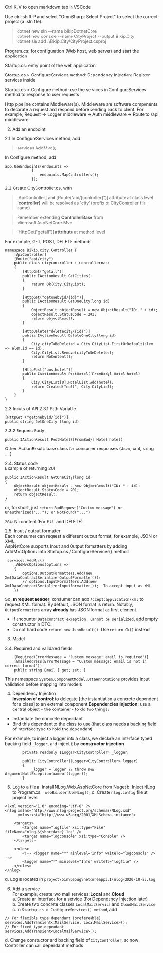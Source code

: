 Ctrl K, V to open markdown tab in VSCode

Use ctrl-shift-P and select "OmniSharp: Select Project" to select the correct project (a .sln file).


>dotnet new sln --name bikipDotnetCore  
dotnet new console --name CityProject --output Bikip.City    
dotnet sln add .\Bikip.City\CityProject.csproj

Program.cs: for configuration (Web host, web server) and start the application

Startup.cs: entry point of the web application

Startup.cs > ConfigureServices method: Dependency Injection: Register services inside 

Startup.cs > Configure method: use the services in ConfigureServices method to response to user requests

Http pipeline contains Middleware(s). Middleware are software components to decorate a request and respond before sending back to client. For example,
    Request -> Logger middleware -> Auth middleware -> Route to /api middleware

2) Add an endpoint   

2.1 In ConfigureServices method, add
> services.AddMvc();

In Configure method, add
```
app.UseEndpoints(endpoints =>
            {
                endpoints.MapControllers();
            });
```
2.2 Create CityController.cs, with 
> [ApiController] and [Route("api/[controller]")] attribute at class level  
<b>[controller]</b> will be resolved as 'city' (prefix of CityController file name)

> Remember extending <b>ControllerBase</b> from Microsoft.AspNetCore.Mvc

> [HttpGet("getall")] <b>attribute</b> at method level

For example, GET, POST, DELETE methods
```
namespace Bikip.city.Controller {
    [ApiController]
    [Route("api/city")]
    public class CityController : ControllerBase 
    {
        [HttpGet("getall")]
        public IActionResult GetCities()
        {
            return Ok(City.CityList);
        }

        [HttpGet("getonebyid/{id}")]
        public IActionResult GetOneCity(long id)
        {
            ObjectResult objectResult = new ObjectResult("ID: " + id);
            objectResult.StatusCode = 201;
            return objectResult;
        }

        [HttpDelete("deletecity/{id}")]
        public IActionResult DeleteOneCity(long id)
        {
            City cityToBeDeleted = City.CityList.FirstOrDefault(elem => elem.id == id);
            City.CityList.Remove(cityToBeDeleted);
            return NoContent();
        }    

        [HttpPost("posthotel")]
        public IActionResult PostHotel([FromBody] Hotel hotel)
        {
            City.CityList[0].HotelList.Add(hotel);
            return Created("null", City.CityList);
        }
    }
}
```
2.3 Inputs of API 
2.3.1 Path Variable
```
[HttpGet ("getonebyid/{id}")]
public string GetOneCity (long id) 
```

2.3.2 Request Body

    public IActionResult PostHotel([FromBody] Hotel hotel)



Other
IActionResult: base class for consumer responses (Json, xml, string ... )

2.4. Status code  
Example of returning 201
```
public IActionResult GetOneCity(long id)
{
    ObjectResult objectResult = new ObjectResult("ID: " + id);
    objectResult.StatusCode = 201;
    return objectResult;
}
```
or, for short, just `return BadRequest("Custom message") or Unauthorized("..."); or NotFound("...")`

`204`: No content (For PUT and DELETE)

2.5. Input / output formatter  
Each consumer can request a different output format, for example, JSON or XML.  
AspNetCore supports Input and Output formatters by adding AddMvcOptions into Startup.cs / ConfigureServices() method
```
 services.AddMvc()
    .AddMvcOptions(options =>
    {
        options.OutputFormatters.Add(new XmlDataContractSerializerOutputFormatter());
        // options.InputFormatters.Add(new XmlDataContractSerializerInputFormatter());  To accept input as XML
    })
```

So, <b>in request header</b>, consumer can add `Accept:application/xml` to request XML format.
By default, JSON format is return. Notably, `OutputFormatters` array <b>already</b> has JSON format as first element.

* If encounter `Datacontract exception. Cannot be serialized`, add empty constructor in DTO.
* Do not hard code `return new JsonResult()`. Use `return Ok()` instead


3. Model   

3.4. Required and validated fields

```
    [Required(ErrorMessage = "Custom message: email is required")]
    [EmailAddress(ErrorMessage = "Custom message: email is not in correct format")]
    public string Email { get; set; }
``` 

This namespace `System.ComponentModel.DataAnnotations` provides input validation before mapping into models

4. Dependency Injection   
<b>Inversion of control</b>: to delegate [the instantiation a concrete dependent for a class] to an external component
<b>Dependencies Injection</b>: use a central object - the container - to do two things:
* Instantiate the concrete dependant
* Bind this dependant to the class to use (that class needs a backing field of Interface type to hold the dependant)


For example, to inject a logger into a class, we declare an Interface typed backing field `_logger`, and inject it by <b>constructor injection</b> 
```
        private readonly ILogger<CityController> _logger;

        public CityController(ILogger<CityController> logger)
        {
            _logger = logger ?? throw new ArgumentNullException(nameof(logger));
        }
```

5. Log to a file
a. Install NLog.Web.AspNetCore from Nuget
b. Inject NLog to Program.cs: ` webBuilder.UseNLog();`
c. Create `nlog.config` file at project level. 

```
<?xml version="1.0" encoding="utf-8" ?>
<nlog xmlns="http://www.nlog-project.org/schemas/NLog.xsd"
	  xmlns:xsi="http://www.w3.org/2001/XMLSchema-instance">

	<targets>
		<target name="logfile" xsi:type="File" fileName="nlog-${shortdate}.log" />
		<target name="logconsole" xsi:type="Console" />
	</targets>

	<rules>
		<!-- <logger name="*" minlevel="Info" writeTo="logconsole" /> -->
		<logger name="*" minlevel="Info" writeTo="logfile" />
	</rules>
</nlog>
```
d. Log is located in `project\bin\Debug\netcoreapp3.1\nlog-2020-10-26.log`


6. Add a service   
For example, create two mail services: <b>Local</b> and <b>Cloud</b>  
a. Create an interface for a service (For Dependency Injection later)   
b. Create two concrete classes `LocalMailService` and `CloudMailService`   
c. In `Startup.cs > ConfigureServices() method`, add 
```
// For flexible type dependant (prefereable)
services.AddTransient<IMailService, LocalMailService>();
// For fixed type dependant
services.AddTransient<LocalMailService>();
```
d. Change constuctor and backing field of `CityController`, so now Controller can call dependant methods